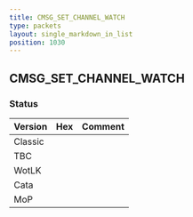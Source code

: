 ```yaml
---
title: CMSG_SET_CHANNEL_WATCH
type: packets
layout: single_markdown_in_list
position: 1030
---
```


## CMSG_SET_CHANNEL_WATCH

### Status

Version | Hex | Comment
---------- | ---------- | ----------
Classic |  |
TBC |  |
WotLK |  |
Cata |  |
MoP |  |